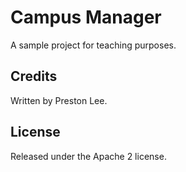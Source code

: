 Campus Manager
====

A sample project for teaching purposes.

Credits
----
Written by Preston Lee.

License
----
Released under the Apache 2 license.